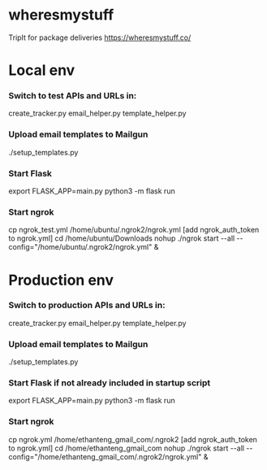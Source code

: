 # wheresmystuff
TripIt for package deliveries
https://wheresmystuff.co/


Local env
=========

### Switch to test APIs and URLs in:
create_tracker.py
email_helper.py
template_helper.py


### Upload email templates to Mailgun
./setup_templates.py


### Start Flask
export FLASK_APP=main.py
python3 -m flask run


### Start ngrok
cp ngrok_test.yml /home/ubuntu/.ngrok2/ngrok.yml
[add ngrok_auth_token to ngrok.yml]
cd /home/ubuntu/Downloads
nohup ./ngrok start --all --config="/home/ubuntu/.ngrok2/ngrok.yml" &


Production env
==============

### Switch to production APIs and URLs in:
create_tracker.py
email_helper.py
template_helper.py


### Upload email templates to Mailgun
./setup_templates.py


### Start Flask if not already included in startup script
export FLASK_APP=main.py
python3 -m flask run


### Start ngrok
cp ngrok.yml /home/ethanteng_gmail_com/.ngrok2
[add ngrok_auth_token to ngrok.yml]
cd /home/ethanteng_gmail_com
nohup ./ngrok start --all --config="/home/ethanteng_gmail_com/.ngrok2/ngrok.yml" &
